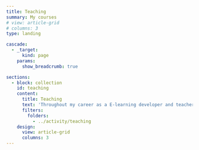 ```yaml
---
title: Teaching
summary: My courses
# view: article-grid
# columns: 3
type: landing

cascade:
  - _target:
      kind: page
    params:
      show_breadcrumb: true

sections:
  - block: collection
    id: teaching
    content:
      title: Teaching
      text: 'Throughout my career as a E-learning developer and teacher, I have gained a comprehensive understanding of course design and content, grading policy, and course delivery. Furthermore, my background includes working with students of different nationalities and age ranges, which varies from bachelor students, master students, professors, and general (non-technical) participants. Likewise, my teaching experience includes the design and delivery of online and offline courses.'
      filters:
        folders:
          - ../activity/teaching
    design:
      view: article-grid
      columns: 3
---
```

<!-- Throughout my career as a E-learning developer and teacher, I have gained a comprehensive understanding of course design and content, grading policy, and course delivery. Likewise, my teaching experience includes the design and delivery of online and offline courses.

(Work in progress) -->